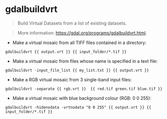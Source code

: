 # gdalbuildvrt

> Build Virtual Datasets from a list of existing datasets.

> More information: <https://gdal.org/programs/gdalbuildvrt.html>.


- Make a virtual mosaic from all TIFF files contained in a directory:

`gdalbuildvrt {{ output.vrt }} {{ input_folder/*.tif }}`

- Make a virtual mosaic from files whose name is specified in a text file:

`gdalbuildvrt -input_file_list {{ my_list.txt }} {{ output.vrt }}`

- Make a RGB virtual mosaic from 3 single-band input files:

`gdalbuildvrt -separate {{ rgb.vrt }}  {{ red.tif green.tif blue.tif }}`

- Make a virtual mosaic with blue background colour (RGB: 0 0 255):

`gdalbuildvrt -hidenodata -vrtnodata "0 0 255" {{ output.vrt }} {{ input_folder/*.tif }}`
